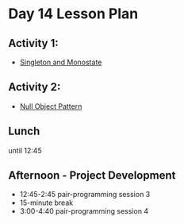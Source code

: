 # Day 14 Lesson Plan

## Activity 1:

- [Singleton and Monostate](../activities/activity15-1singleton.md)

## Activity 2:

- [Null Object Pattern](../activities/activity15-2nullObject.md)

## Lunch

until 12:45

## Afternoon - Project Development

- 12:45-2:45 pair-programming session 3
- 15-minute break
- 3:00-4:40 pair-programming session 4

